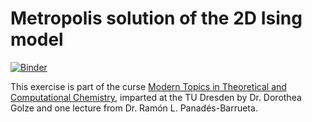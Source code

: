 # Metropolis solution of the 2D Ising model
[![Binder](https://mybinder.org/badge_logo.svg)](https://mybinder.org/v2/gh/Panadestein/metropolis_ising/master?labpath=ising_mc.ipynb)

This exercise is part of the curse [Modern Topics in Theoretical and Computational Chemistry](https://golzegroup.org/htdocs/wp-content/uploads/exercises_m19/),
imparted at the TU Dresden by Dr. Dorothea Golze and one lecture from Dr. Ramón L. Panadés-Barrueta.
